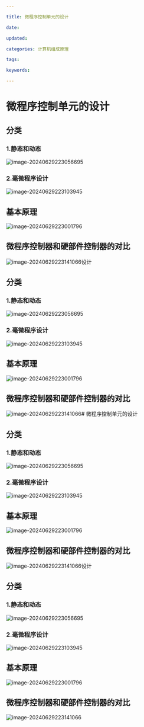 ```yaml
---

title: 微程序控制单元的设计

date: 

updated: 

categories: 计算机组成原理

tags: 

keywords: 

---
```

# 微程序控制单元的设计

## 分类

### 1.静态和动态

![image-20240629223056695](../TyporaImage/计算机组成原理图片/image-20240629223056695.png)



### 2.毫微程序设计

![image-20240629223103945](../TyporaImage/计算机组成原理图片/image-20240629223103945.png)



## 基本原理

![image-20240629223001796](../TyporaImage/计算机组成原理图片/image-20240629223001796.png)

## 微程序控制器和硬部件控制器的对比

![image-20240629223141066](../TyporaImage/计算机组成原理图片/image-20240629223141066.png)设计

## 分类

### 1.静态和动态

![image-20240629223056695](../TyporaImage/计算机组成原理图片/image-20240629223056695.png)



### 2.毫微程序设计

![image-20240629223103945](../TyporaImage/计算机组成原理图片/image-20240629223103945.png)



## 基本原理

![image-20240629223001796](../TyporaImage/计算机组成原理图片/image-20240629223001796.png)

## 微程序控制器和硬部件控制器的对比

![image-20240629223141066](../TyporaImage/计算机组成原理图片/image-20240629223141066.png)# 微程序控制单元的设计

## 分类

### 1.静态和动态

![image-20240629223056695](../TyporaImage/计算机组成原理图片/image-20240629223056695.png)



### 2.毫微程序设计

![image-20240629223103945](../TyporaImage/计算机组成原理图片/image-20240629223103945.png)



## 基本原理

![image-20240629223001796](../TyporaImage/计算机组成原理图片/image-20240629223001796.png)

## 微程序控制器和硬部件控制器的对比

![image-20240629223141066](../TyporaImage/计算机组成原理图片/image-20240629223141066.png)设计

## 分类

### 1.静态和动态

![image-20240629223056695](../TyporaImage/计算机组成原理图片/image-20240629223056695.png)



### 2.毫微程序设计

![image-20240629223103945](../TyporaImage/计算机组成原理图片/image-20240629223103945.png)



## 基本原理

![image-20240629223001796](../TyporaImage/计算机组成原理图片/image-20240629223001796.png)

## 微程序控制器和硬部件控制器的对比

![image-20240629223141066](../TyporaImage/计算机组成原理图片/image-20240629223141066.png)